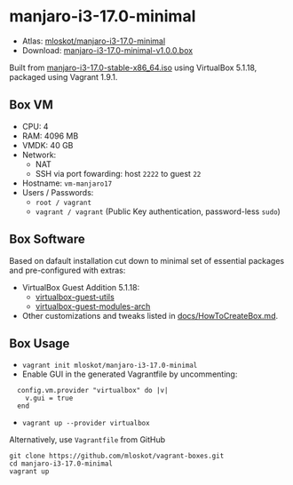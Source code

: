 # manjaro-i3-17.0-minimal

* Atlas: [mloskot/manjaro-i3-17.0-minimal](https://atlas.hashicorp.com/mloskot/boxes/manjaro-i3-17.0-minimal/)
* Download: [manjaro-i3-17.0-minimal-v1.0.0.box](https://github.com/mloskot/vagrant-boxes/releases/download/manjaro-i3-17.0-minimal-v1.0.0/manjaro-i3-17.0-minimal-v1.0.0.box)

Built from [manjaro-i3-17.0-stable-x86_64.iso](https://sourceforge.net/projects/manjaro-i3/files/17.0/)
using VirtualBox 5.1.18, packaged using Vagrant 1.9.1.

## Box VM

* CPU: 4
* RAM: 4096 MB
* VMDK: 40 GB
* Network:
  * NAT
  * SSH via port fowarding: host `2222` to guest `22`
* Hostname: `vm-manjaro17`
* Users / Passwords:
  * `root / vagrant`
  * `vagrant / vagrant` (Public Key authentication, password-less `sudo`)

## Box Software

Based on dafault installation cut down to minimal set of essential packages and pre-configured with extras:

* VirtualBox Guest Addition 5.1.18:
  * [virtualbox-guest-utils](https://www.archlinux.org/packages/?name=virtualbox-guest-utils)
  * [virtualbox-guest-modules-arch](https://www.archlinux.org/packages/?name=virtualbox-guest-modules-arch)
* Other customizations and tweaks listed in [docs/HowToCreateBox.md](../docs/HowToCreateBox.md).

## Box Usage

* `vagrant init mloskot/manjaro-i3-17.0-minimal`
* Enable GUI in the generated Vagrantfile by uncommenting:
```
  config.vm.provider "virtualbox" do |v|
    v.gui = true
  end 
```
* `vagrant up --provider virtualbox`

Alternatively, use `Vagrantfile` from GitHub
```
git clone https://github.com/mloskot/vagrant-boxes.git
cd manjaro-i3-17.0-minimal
vagrant up
```
